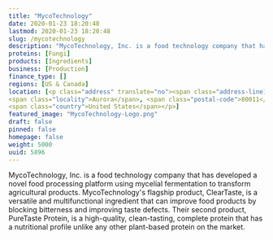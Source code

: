 ```yaml
---
title: "MycoTechnology"
date: 2020-01-23 18:20:48
lastmod: 2020-01-23 18:20:48
slug: /mycotechnology
description: "MycoTechnology, Inc. is a food technology company that has developed a novel food processing platform using mycelial fermentation to transform agricultural products. MycoTechnology's flagship product, ClearTaste, is a versatile and multifunctional ingredient that can improve food products by blocking bitterness and improving taste defects. Their second product, PureTaste Protein, is a high-quality, clean-tasting, complete protein that has a nutritional profile unlike any other plant-based protein on the market."
proteins: [Fungi]
products: [Ingredients]
business: [Production]
finance_type: []
regions: [US & Canada]
location: [<p class="address" translate="no"><span class="address-line1">East 40th Avenue</span><br>
<span class="locality">Aurora</span>, <span class="postal-code">80011</span><br>
<span class="country">United States</span></p>]
featured_image: "MycoTechnology-Logo.png"
draft: false
pinned: false
homepage: false
weight: 5000
uuid: 5896
---
```

<p>MycoTechnology, Inc. is a food technology company that has developed a novel food processing platform using mycelial fermentation to transform agricultural products. MycoTechnology's flagship product, ClearTaste, is a versatile and multifunctional ingredient that can improve food products by blocking bitterness and improving taste defects. Their second product, PureTaste Protein, is a high-quality, clean-tasting, complete protein that has a nutritional profile unlike any other plant-based protein on the market.</p>
